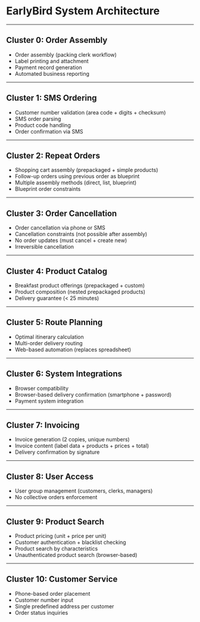 # EarlyBird System Architecture

---

## Cluster 0: Order Assembly

- Order assembly (packing clerk workflow)
- Label printing and attachment
- Payment record generation
- Automated business reporting

---

## Cluster 1: SMS Ordering

- Customer number validation (area code + digits + checksum)
- SMS order parsing
- Product code handling
- Order confirmation via SMS

---

## Cluster 2: Repeat Orders

- Shopping cart assembly (prepackaged + simple products)
- Follow-up orders using previous order as blueprint
- Multiple assembly methods (direct, list, blueprint)
- Blueprint order constraints

---

## Cluster 3: Order Cancellation

- Order cancellation via phone or SMS
- Cancellation constraints (not possible after assembly)
- No order updates (must cancel + create new)
- Irreversible cancellation

---

## Cluster 4: Product Catalog

- Breakfast product offerings (prepackaged + custom)
- Product composition (nested prepackaged products)
- Delivery guarantee (< 25 minutes)

---

## Cluster 5: Route Planning

- Optimal itinerary calculation
- Multi-order delivery routing
- Web-based automation (replaces spreadsheet)

---

## Cluster 6: System Integrations

- Browser compatibility
- Browser-based delivery confirmation (smartphone + password)
- Payment system integration

---

## Cluster 7: Invoicing

- Invoice generation (2 copies, unique numbers)
- Invoice content (label data + products + prices + total)
- Delivery confirmation by signature

---

## Cluster 8: User Access

- User group management (customers, clerks, managers)
- No collective orders enforcement

---

## Cluster 9: Product Search

- Product pricing (unit + price per unit)
- Customer authentication + blacklist checking
- Product search by characteristics
- Unauthenticated product search (browser-based)

---

## Cluster 10: Customer Service

- Phone-based order placement
- Customer number input
- Single predefined address per customer
- Order status inquiries
